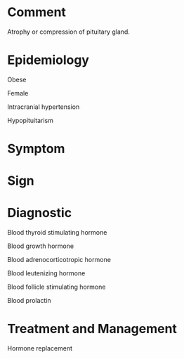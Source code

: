 # Comment

Atrophy or compression of pituitary gland.

# Epidemiology

Obese

Female

Intracranial hypertension

Hypopituitarism

# Symptom

# Sign

# Diagnostic

Blood thyroid stimulating hormone

Blood growth hormone

Blood adrenocorticotropic hormone

Blood leutenizing hormone

Blood follicle stimulating hormone

Blood prolactin

# Treatment and Management

Hormone replacement
